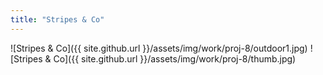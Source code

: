 ```yaml
---
title: "Stripes & Co"
---
```


![Stripes & Co]({{ site.github.url }}/assets/img/work/proj-8/outdoor1.jpg)
![Stripes & Co]({{ site.github.url }}/assets/img/work/proj-8/thumb.jpg)
